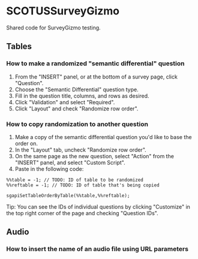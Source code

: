 # SCOTUSSurveyGizmo
Shared code for SurveyGizmo testing.

## Tables

### How to make a randomized "semantic differential" question

1. From the "INSERT" panel, or at the bottom of a survey page, click "Question".
2. Choose the "Semantic Differential" question type.
3. Fill in the question title, columns, and rows as desired.
4. Click "Validation" and select "Required".
5. Click "Layout" and check "Randomize row order".

### How to copy randomization to another question

1. Make a copy of the semantic differential question you'd like to base the order on.
2. In the "Layout" tab, uncheck "Randomize row order".
3. On the same page as the new question, select "Action" from the "INSERT" panel, and select "Custom Script".
4. Paste in the following code:

```
%%table = -1; // TODO: ID of table to be randomized
%%reftable = -1; // TODO: ID of table that's being copied

sgapiSetTableOrderByTable(%%table,%%reftable);
```

Tip: You can see the IDs of individual questions by clicking "Customize" in the top right corner of the page and checking "Question IDs".

## Audio

### How to insert the name of an audio file using URL parameters